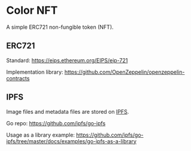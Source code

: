 # Color NFT

A simple ERC721 non-fungible token (NFT).

## ERC721

Standard: https://eips.ethereum.org/EIPS/eip-721

Implementation library: https://github.com/OpenZeppelin/openzeppelin-contracts

## IPFS

Image files and metadata files are stored on [IPFS](http://ipfs.io).

Go repo: https://github.com/ipfs/go-ipfs

Usage as a library example: https://github.com/ipfs/go-ipfs/tree/master/docs/examples/go-ipfs-as-a-library

